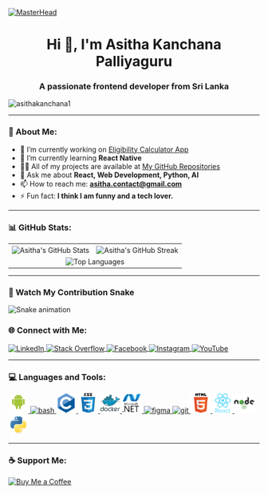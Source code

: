 [![MasterHead](https://1.bp.blogspot.com/-7A4WynwLsMw/XbBpCXG8fHI/AAAAAAAAMt4/uOa1bpLskYgrwGbllhSu2SDj_Mig8SXJQCLcBGAsYHQ/s1600/2000_600px.gif)](https://github.com/AsithaKanchana1)

<h1 align="center">Hi 👋, I'm Asitha Kanchana Palliyaguru</h1>
<h3 align="center">A passionate frontend developer from Sri Lanka</h3>

<p align="left"> 
  <img src="https://komarev.com/ghpvc/?username=asithakanchana1&label=Profile%20views&color=0e75b6&style=flat" alt="asithakanchana1" /> 
</p>

---

### 🌟 About Me:
- 🔭 I’m currently working on [Eligibility Calculator App ](https://github.com/AsithaKanchana1/eligibility-checker)  
- 🌱 I’m currently learning **React Native**  
- 👨‍💻 All of my projects are available at [My GitHub Repositories](https://github.com/AsithaKanchana1)  
- 💬 Ask me about **React, Web Development, Python, AI**  
- 📫 How to reach me: **asitha.contact@gmail.com**  
- ⚡ Fun fact: **I think I am funny and a tech lover.**

---

### 📊 GitHub Stats:

<table align="center">
  <tr>
    <td>
      <img align="center" src="https://github-readme-stats.vercel.app/api?username=asithakanchana1&show_icons=true&theme=dark&locale=en" alt="Asitha's GitHub Stats" />
    </td>
    <td>
      <img align="center" src="https://github-readme-streak-stats.herokuapp.com/?user=asithakanchana1&theme=dark" alt="Asitha's GitHub Streak" />
    </td>
  </tr>
  <tr>
    <td colspan="2" align="center">
      <img align="center" src="https://github-readme-stats.vercel.app/api/top-langs?username=asithakanchana1&show_icons=true&theme=dark&locale=en&layout=compact" alt="Top Languages" />
    </td>
  </tr>
</table>

---
### 🐍 Watch My Contribution Snake

![Snake animation](https://github.com/AsithaKanchana1/AsithaKanchana1/blob/output/snake.svg)

### 🌐 Connect with Me:

<p align="left">
  <a href="https://linkedin.com/in/asitha-kanchana-35aa531a8" target="blank">
    <img align="center" src="https://raw.githubusercontent.com/rahuldkjain/github-profile-readme-generator/master/src/images/icons/Social/linked-in-alt.svg" alt="LinkedIn" height="30" width="40" />
  </a>
  <a href="https://stackoverflow.com/users/18616349" target="blank">
    <img align="center" src="https://raw.githubusercontent.com/rahuldkjain/github-profile-readme-generator/master/src/images/icons/Social/stack-overflow.svg" alt="Stack Overflow" height="30" width="40" />
  </a>
  <a href="https://facebook.com/asithakanchana01" target="blank">
    <img align="center" src="https://raw.githubusercontent.com/rahuldkjain/github-profile-readme-generator/master/src/images/icons/Social/facebook.svg" alt="Facebook" height="30" width="40" />
  </a>
  <a href="https://instagram.com/asithakanchana01" target="blank">
    <img align="center" src="https://raw.githubusercontent.com/rahuldkjain/github-profile-readme-generator/master/src/images/icons/Social/instagram.svg" alt="Instagram" height="30" width="40" />
  </a>
  <a href="https://www.youtube.com/c/youtube.com/@asi_solution" target="blank">
    <img align="center" src="https://raw.githubusercontent.com/rahuldkjain/github-profile-readme-generator/master/src/images/icons/Social/youtube.svg" alt="YouTube" height="30" width="40" />
  </a>
</p>

---

### 💻 Languages and Tools:

<p align="left">
  <a href="https://developer.android.com" target="_blank">
    <img src="https://raw.githubusercontent.com/devicons/devicon/master/icons/android/android-original-wordmark.svg" alt="android" width="40" height="40" />
  </a>
  <a href="https://www.gnu.org/software/bash/" target="_blank">
    <img src="https://www.vectorlogo.zone/logos/gnu_bash/gnu_bash-icon.svg" alt="bash" width="40" height="40" />
  </a>
  <a href="https://www.cprogramming.com/" target="_blank">
    <img src="https://raw.githubusercontent.com/devicons/devicon/master/icons/c/c-original.svg" alt="c" width="40" height="40" />
  </a>
  <a href="https://www.w3schools.com/css/" target="_blank">
    <img src="https://raw.githubusercontent.com/devicons/devicon/master/icons/css3/css3-original-wordmark.svg" alt="css3" width="40" height="40" />
  </a>
  <a href="https://www.docker.com/" target="_blank">
    <img src="https://raw.githubusercontent.com/devicons/devicon/master/icons/docker/docker-original-wordmark.svg" alt="docker" width="40" height="40" />
  </a>
  <a href="https://dotnet.microsoft.com/" target="_blank">
    <img src="https://raw.githubusercontent.com/devicons/devicon/master/icons/dot-net/dot-net-original-wordmark.svg" alt="dotnet" width="40" height="40" />
  </a>
  <a href="https://www.figma.com/" target="_blank">
    <img src="https://www.vectorlogo.zone/logos/figma/figma-icon.svg" alt="figma" width="40" height="40" />
  </a>
  <a href="https://git-scm.com/" target="_blank">
    <img src="https://www.vectorlogo.zone/logos/git-scm/git-scm-icon.svg" alt="git" width="40" height="40" />
  </a>
  <a href="https://www.w3.org/html/" target="_blank">
    <img src="https://raw.githubusercontent.com/devicons/devicon/master/icons/html5/html5-original-wordmark.svg" alt="html5" width="40" height="40" />
  </a>
  <a href="https://reactjs.org/" target="_blank">
    <img src="https://raw.githubusercontent.com/devicons/devicon/master/icons/react/react-original-wordmark.svg" alt="react" width="40" height="40" />
  </a>
  <a href="https://nodejs.org" target="_blank">
    <img src="https://raw.githubusercontent.com/devicons/devicon/master/icons/nodejs/nodejs-original-wordmark.svg" alt="nodejs" width="40" height="40" />
  </a>
  <a href="https://www.python.org" target="_blank">
    <img src="https://raw.githubusercontent.com/devicons/devicon/master/icons/python/python-original.svg" alt="python" width="40" height="40" />
  </a>
</p>

---

### ☕ Support Me:

<p>
  <a href="https://www.buymeacoffee.com/asitha">
    <img align="center" src="https://cdn.buymeacoffee.com/buttons/v2/default-yellow.png" height="50" width="210" alt="Buy Me a Coffee" />
  </a>
</p>
